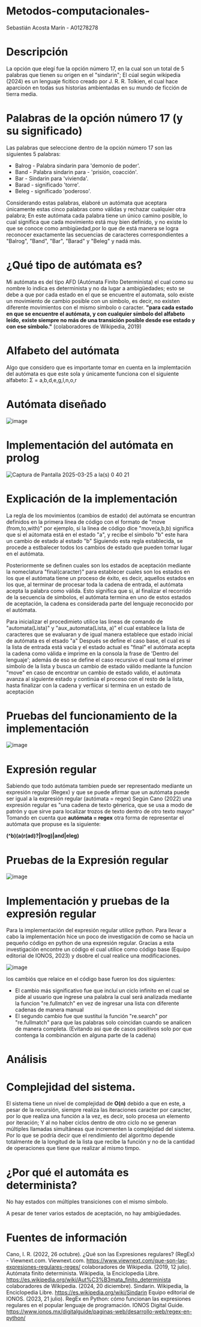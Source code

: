 # Metodos-computacionales-
Sebastián Acosta Marín - A01278278

# Descripción 
La opción que elegí fue la opción número 17, en la cual son un total de 5 palabras que tienen su origen en el "sindarin"; El cúal según wikipedia (2024) es un lenguaje ficitico creado por J. R. R. Tolkien, el cual hace aparcioón en todas sus historias ambientadas en su mundo de ficción de tierra media.

# Palabras de la opción número 17 (y su significado)
Las palabras que seleccione dentro de la opción número 17 son las siguientes 5 palabras:
- Balrog - Palabra sindarin para 'demonio de poder'.
- Band - Palabra sindarin para - 'prisión, coacción'.
- Bar - Sindarin para 'vivienda'.
- Barad - significado 'torre'.
- Beleg - significado 'poderoso'.

Considerando estas palabras, elaboré un autómata que aceptara únicamente estas cinco palabras como válidas y rechazar cualquier otra palabra; En este autómata cada palabra tiene un único camino posible, lo cual significa que cada movimiento está muy bien definido, y no existe lo que se conoce como ambigüedad,por lo que de está manera se logra reconocer exactamente las secuencias de caracteres correspondientes a "Balrog", "Band", "Bar", "Barad" y "Beleg" y nadá más.

# ¿Qué tipo de autómata es? 

Mi autómata es del tipo AFD (Autómata Finito Determinista) el cual como su nombre lo indica es determinista y no da lugar a ambigüedades; esto se debe a que por cada estado en el que se encuentre el automata, solo existe un movimiento de cambio posible con un simbolo, es decir, no existen diferente movimientos con el mismo simbolo o caracter.
**"para cada estado en que se encuentre el autómata, y con cualquier símbolo del alfabeto leído, existe siempre no más de una transición posible desde ese estado y con ese símbolo."** (colaboradores de Wikipedia, 2019)

# Alfabeto del autómata 
Algo que considero que es importante tomar en cuenta en la implemtación del autómata es que este sola y únicamente funciona con el siguiente alfabeto:
Σ = a,b,d,e,g,l,n,o,r 

# Autómata diseñado 

![image](https://github.com/user-attachments/assets/e0ac8f5b-2603-40cb-b858-76bf188cb99e)

# Implementación del autómata en prolog 

![Captura de Pantalla 2025-03-25 a la(s) 0 40 21](https://github.com/user-attachments/assets/472b6df5-e2f4-44da-a39f-30180935a7eb)

# Explicación de la implementación 
La regla de los movimientos (cambios de estado) del autómata se encuntran definidos en la primera línea de código con el formato de "move (from,to,with)" por ejemplo, si la linea de código dice "move(a,b,b) significa que si el aútomata está en el estado "a", y recibe el simbolo "b" este hara un cambio de estado al estado "b"
Siguiendo esta regla establecida, se procede a estbalecer todos los cambios de estado que pueden tomar lugar en el autómata. 

Posteriormente se definen cuales son los estados de aceptación mediante la nomeclatura "final(caracter)" para establecer cuales son los estados en los que el autómata tiene un proceso de éxito, es decir, aquellos estados en los que, al terminar de procesar toda la cadena de entrada, el autómata acepta la palabra como válida. Esto significa que si, al finalizar el recorrido de la secuencia de símbolos, el autómata termina en uno de estos estados de aceptación, la cadena es considerada parte del lenguaje reconocido por el autómata.

Para inicializar el procedimieto utilice las lineas de comando de "automata(Lista)" y "aux_automata(Lista, a)" el cual establece la lista de caracteres que se evaluaran y de igual manera establece que estado inicial de autómata es el etsado "a"
Después se define el caso base, el cual es si la lista de entrada está vacía y el estado actual es "final" el autómata acepta la cadena como válida e imprime en la consola la frase de 'Dentro del lenguaje'; además de eso se define el caso recursivo el cual toma el primer símbolo de la lista y busca un cambio de estado válido mediante la funcion "move" en caso de encontrar un cambio de estado valido, el autómata avanza al siguiente estado y continúa el proceso con el resto de la lista, hasta finalizar con la cadena y verfiicar si termina en un estado de aceptación 

# Pruebas del funcionamiento de la implementación 

![image](https://github.com/user-attachments/assets/ba8ad02b-14eb-4550-a326-27f4503cd026)

# Expresión regular 

Sabiendo que todo autómata tambien puede ser representado mediante un expresión regular (Regex) y que se puede afirmar que un autómata puede ser igual a la expresión regular (autómata = regex) 
Según Cano (2022) una expresión regular es "una cadena de texto génerica, que se usa a modo de patrón y que sirve para localizar trozos de texto dentro de otro texto mayor" 
Tomando en cuenta que **autómata = regex** otra forma de representar el autómata que propuse es la siguiente: 

**(^b)(a(r(ad)?|lrog)|and|eleg)**

# Pruebas de la Expresión regular 

![image](https://github.com/user-attachments/assets/5998be03-0a67-4883-8897-2540a992d0f1)

# Implementación y pruebas de la expresión regular 

Para la implementación del expresión regular utilice python. Para llevar a cabo la implementación hice un poco de investigación de como se hacía un pequeño código en python de una expresión regular.
Gracias a esta investigación encontre un código el cual utilice como código base (Equipo editorial de IONOS, 2023) y dsobre el cual realice una modificaciones. 

![image](https://github.com/user-attachments/assets/09d6ada1-583f-41b2-9172-f1af6c9e2f87)

los cambiós que relaice en el código base fueron los dos siguientes:

- El cambio más significativo fue que incluí un ciclo infinito en el cual se pide al usuario que ingrese una palabra la cual será analizada mediante la funcion "re.fullmatch" en vez de ingresar una lista con diferente cadenas de manera manual
- El segundo cambio fue que sustituí la función "re.search" por "re.fullmatch" para que las palabras solo coincidan cuando se analicen de manera completa. (Evitando asi que de casos positivos solo por que contenga la combinanción en alguna parte de la cadena)


# Análisis 

# Complejidad del sistema.

El sistema tiene un nivel de complejidad de **O(n)** debido a que en este, a pesar de la recursión, siempre realiza las iteraciones caracter por caracter, por lo que realiza una función a la vez, es decir, solo procesa un elemento por iteración; Y al no haber ciclos dentro de otro ciclo no se generan múltiples llamadas simultáneas que incrementen la complejidad del sistema. Por lo que se podría decir que el rendimiento del algoritmo depende totalmente de la longitud de la lista que recibe la función y no de la cantidad de operaciones que tiene que realizar al mismo timpo.

# ¿Por qué el automáta es determinista?

No hay estados con múltiples transiciones con el mismo símbolo.

A pesar de tener varios estados de aceptación, no hay ambigüedades. 

# Fuentes de información 

Cano, I. R. (2022, 26 octubre). ¿Qué son las Expresiones regulares? (RegEx) - Viewnext.com. Viewnext.com. https://www.viewnext.com/que-son-las-expresiones-regulares-regex/
colaboradores de Wikipedia. (2019, 12 julio). Autómata finito determinista. Wikipedia, la Enciclopedia Libre. https://es.wikipedia.org/wiki/Aut%C3%B3mata_finito_determinista
colaboradores de Wikipedia. (2024, 20 diciembre). Sindarin. Wikipedia, la Enciclopedia Libre. https://es.wikipedia.org/wiki/Sindarin
Equipo editorial de IONOS. (2023, 21 julio). RegEx en Python: cómo funcionan las expresiones regulares en el popular lenguaje de programación. IONOS Digital Guide. https://www.ionos.mx/digitalguide/paginas-web/desarrollo-web/regex-en-python/











